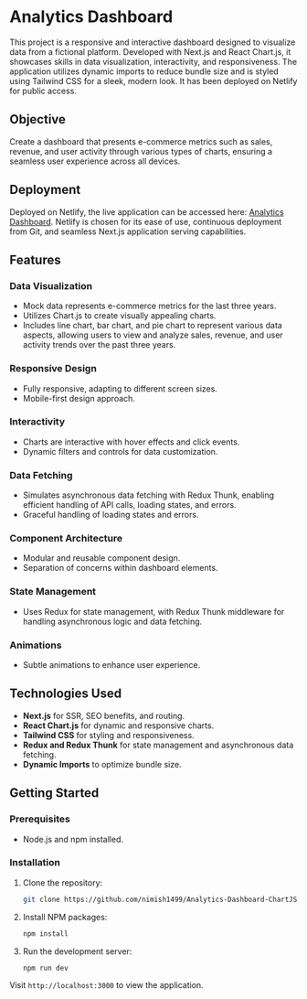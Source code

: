 # Analytics Dashboard

This project is a responsive and interactive dashboard designed to visualize data from a fictional platform. Developed with Next.js and React Chart.js, it showcases skills in data visualization, interactivity, and responsiveness. The application utilizes dynamic imports to reduce bundle size and is styled using Tailwind CSS for a sleek, modern look. It has been deployed on Netlify for public access.

## Objective

Create a dashboard that presents e-commerce metrics such as sales, revenue, and user activity through various types of charts, ensuring a seamless user experience across all devices.

## Deployment

Deployed on Netlify, the live application can be accessed here: [Analytics Dashboard](https://analytics-dashboard-chartjs.netlify.app/). Netlify is chosen for its ease of use, continuous deployment from Git, and seamless Next.js application serving capabilities.

## Features

### Data Visualization

- Mock data represents e-commerce metrics for the last three years.
- Utilizes Chart.js to create visually appealing charts.
- Includes line chart, bar chart, and pie chart to represent various data aspects, allowing users to view and analyze sales, revenue, and user activity trends over the past three years.

### Responsive Design

- Fully responsive, adapting to different screen sizes.
- Mobile-first design approach.

### Interactivity

- Charts are interactive with hover effects and click events.
- Dynamic filters and controls for data customization.

### Data Fetching

- Simulates asynchronous data fetching with Redux Thunk, enabling efficient handling of API calls, loading states, and errors.
- Graceful handling of loading states and errors.

### Component Architecture

- Modular and reusable component design.
- Separation of concerns within dashboard elements.

### State Management

- Uses Redux for state management, with Redux Thunk middleware for handling asynchronous logic and data fetching.

### Animations

- Subtle animations to enhance user experience.

## Technologies Used

- **Next.js** for SSR, SEO benefits, and routing.
- **React Chart.js** for dynamic and responsive charts.
- **Tailwind CSS** for styling and responsiveness.
- **Redux and Redux Thunk** for state management and asynchronous data fetching.
- **Dynamic Imports** to optimize bundle size.

## Getting Started

### Prerequisites

- Node.js and npm installed.

### Installation

1. Clone the repository:
   ```bash
   git clone https://github.com/nimish1499/Analytics-Dashboard-ChartJS.git
   ```
2. Install NPM packages:
   ```bash
   npm install
   ```
3. Run the development server:
   ```bash
   npm run dev
   ```

Visit `http://localhost:3000` to view the application.

